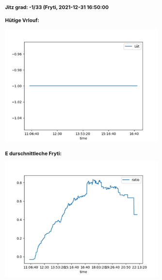 ### Jitz grad: -1/33 (Fryti, 2021-12-31 16:50:00

### Hütige Vrlouf:
![Graph](Today.png)

### E durschnittleche Fryti:
![Graph](Fryti.png)